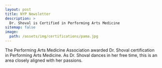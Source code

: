 ```yaml
---
layout: post
title: NYP Newsletter
description: >
  Dr. Shoval is Certified in Performing Arts Medicine
sitemap: false
image:
  path: /assets/img/certifications/pama.jpg
---
```


The Performing Arts Medicine Association awarded Dr. Shoval certification in Performing Arts Medicine.  As Dr. Shoval dances in her free time, this is an area closely aligned with her passions.